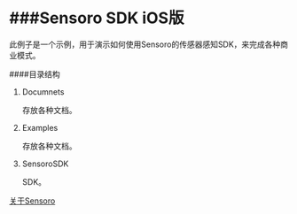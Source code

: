 ###Sensoro SDK iOS版
=======

此例子是一个示例，用于演示如何使用Sensoro的传感器感知SDK，来完成各种商业模式。

####目录结构

 1. Documnets

    存放各种文档。 
 2. Examples

    存放各种文档。 
 3. SensoroSDK

    SDK。 


[关于Sensoro](http://www.sensoro.com)
